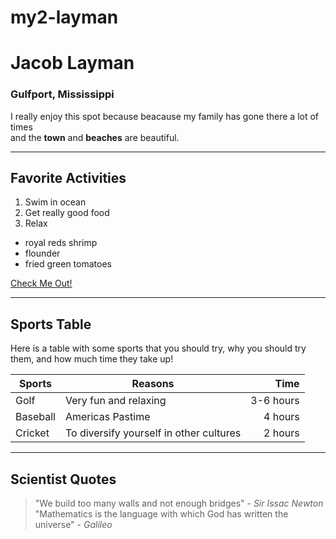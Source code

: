 # my2-layman
# Jacob Layman

### Gulfport, Mississippi

I really enjoy this spot because beacause my family has gone there a lot of times<br>
and the **town** and **beaches** are beautiful.

-----

## Favorite Activities

1. Swim in ocean
2. Get really good food
3. Relax

- royal reds shrimp
- flounder
- fried green tomatoes

[Check Me Out!](MyStats.md)

----

## Sports Table

Here is a table with some sports that you should try, why you should try them, and how much time they take up!<br>

| Sports | Reasons | Time |
| --- | --- | ---: |
| Golf | Very fun and relaxing | 3-6 hours |
| Baseball | Americas Pastime | 4 hours |
| Cricket | To diversify yourself in other cultures | 2 hours |

----

## Scientist Quotes

> "We build too many walls and not enough bridges" - *Sir Issac Newton*
> "Mathematics is the language with which God has written the universe" - *Galileo*
